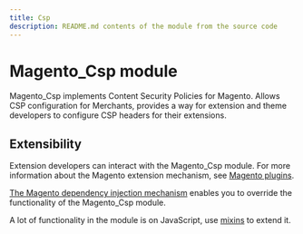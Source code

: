 ```yaml
---
title: Csp
description: README.md contents of the module from the source code
---
```


# Magento_Csp module

Magento_Csp implements Content Security Policies for Magento. Allows CSP configuration for Merchants,
provides a way for extension and theme developers to configure CSP headers for their extensions.

## Extensibility

Extension developers can interact with the Magento_Csp module. For more information about the Magento extension mechanism, see [Magento plugins](https://devdocs.magento.com/guides/v2.4/extension-dev-guide/plugins.html).

[The Magento dependency injection mechanism](https://devdocs.magento.com/guides/v2.4/extension-dev-guide/depend-inj.html) enables you to override the functionality of the Magento_Csp module.

A lot of functionality in the module is on JavaScript, use [mixins](https://devdocs.magento.com/guides/v2.4/javascript-dev-guide/javascript/js_mixins.html) to extend it.
